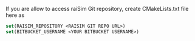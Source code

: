 If you are allow to access raiSim Git repository, create CMakeLists.txt file here as

```CMAKE
set(RAISIM_REPOSITORY <RAISIM GIT REPO URL>)
set(BITBUCKET_USERNAME <YOUR BITBUCKET USERNAME>)
```